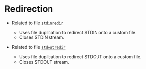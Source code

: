 # Redirection

- Related to file [`stdinredir`](./stdinredir.c)
  - Uses file duplication to redirect STDIN onto a custom file.
  - Closes STDIN stream.

- Related to file [`stdoutredir`](./stdoutredir.c)
  - Uses file duplication to redirect STDOUT onto a custom file.
  - Closes STDOUT stream.
